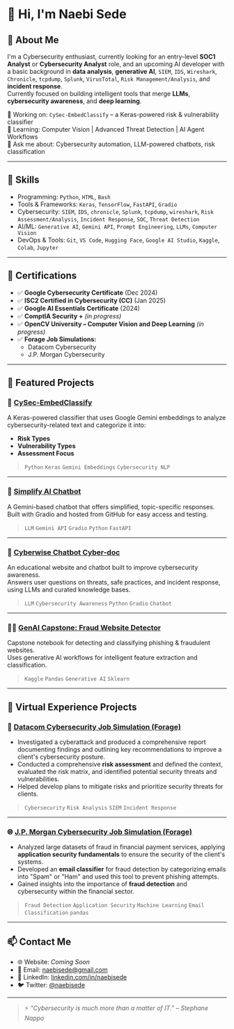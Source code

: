 # 👋 Hi, I'm Naebi Sede

## 🚀 About Me

I'm a Cybersecurity enthusiast, currently looking for an entry-level **SOC1 Analyst** or **Cybersecurity Analyst** role, and an upcoming AI developer with a basic background in **data analysis**, **generative AI**, `SIEM`, `IDS`, `Wireshark`, `Chronicle`, `tcpdump`, `Splunk`, `VirusTotal`, `Risk Management/Analysis`, and **incident response**.  
Currently focused on building intelligent tools that merge **LLMs**, **cybersecurity awareness**, and **deep learning**.  

🔭 Working on: `CySec-EmbedClassify` – a Keras-powered risk & vulnerability classifier  
🌱 Learning: Computer Vision | Advanced Threat Detection | AI Agent Workflows  
💬 Ask me about: Cybersecurity automation, LLM-powered chatbots, risk classification

---

## 🧠 Skills

- Programming: `Python`, `HTML`, `Bash`
- Tools & Frameworks: `Keras`, `TensorFlow`, `FastAPI`, `Gradio`
- Cybersecurity: `SIEM`, `IDS`, `chronicle`, `Splunk`, `tcpdump`, `wireshark`, `Risk Assessment/Analysis`, `Incident Response`, `SOC`, `Threat Detection`
- AI/ML: `Generative AI`, `Gemini API`, `Prompt Engineering`, `LLMs`, `Computer Vision`
- DevOps & Tools: `Git`, `VS Code`, `Hugging Face`, `Google AI Studio`, `Kaggle`, `Colab`, `Jupyter`

---

## 🏅 Certifications

- ✅ **Google Cybersecurity Certificate** (Dec 2024)
- ✅ **ISC2 Certified in Cybersecurity (CC)** (Jan 2025)
- ✅ **Google AI Essentials Certificate** (2024)
- ✅ **ComptIA Security +** *(in progress)*
- ✅ **OpenCV University – Computer Vision and Deep Learning** *(in progress)*
- ✅ **Forage Job Simulations:**
  - Datacom Cybersecurity
  - J.P. Morgan Cybersecurity

---

## 📂 Featured Projects

### 🔐 [CySec-EmbedClassify](https://github.com/yourusername/CySec-EmbedClassify)
A Keras-powered classifier that uses Google Gemini embeddings to analyze cybersecurity-related text and categorize it into:
- **Risk Types**
- **Vulnerability Types**
- **Assessment Focus**

> `Python` `Keras` `Gemini Embeddings` `Cybersecurity NLP`

---

### 🤖 [Simplify AI Chatbot](https://naebi-stack.github.io/Simplify.ai/)
A Gemini-based chatbot that offers simplified, topic-specific responses.  
Built with Gradio and hosted from GitHub for easy access and testing.

> `LLM` `Gemini API` `Gradio` `Python` `FastAPI`

---

### 🧠 [Cyberwise Chatbot Cyber-doc](https://naebi-stack.github.io/cyber-wise-website/)
An educational website and chatbot built to improve cybersecurity awareness.  
Answers user questions on threats, safe practices, and incident response, using LLMs and curated knowledge bases.

> `LLM` `Cybersecurity Awareness` `Python` `Gradio` `Chatbot`

---

### 🕵️‍♂️ [GenAI Capstone: Fraud Website Detector](https://www.kaggle.com/naebisede)
Capstone notebook for detecting and classifying phishing & fraudulent websites.  
Uses generative AI workflows for intelligent feature extraction and classification.

> `Kaggle` `Pandas` `Generative AI` `Sklearn`

---

## 🧪 Virtual Experience Projects

### 💼 [Datacom Cybersecurity Job Simulation (Forage)](https://www.theforage.com/simulations/datacom/cybersecurity)
- Investigated a cyberattack and produced a comprehensive report documenting findings and outlining key recommendations to improve a client's cybersecurity posture.
- Conducted a comprehensive **risk assessment** and defined the context, evaluated the risk matrix, and identified potential security threats and vulnerabilities.
- Helped develop plans to mitigate risks and prioritize security threats for clients.

> `Cybersecurity` `Risk Analysis` `SIEM` `Incident Response` 

---

### 🌐 [J.P. Morgan Cybersecurity Job Simulation (Forage)](https://www.theforage.com/simulations/jpmorgan/cybersecurity)
- Analyzed large datasets of fraud in financial payment services, applying **application security fundamentals** to ensure the security of the client's systems.
- Developed an **email classifier** for fraud detection by categorizing emails into "Spam" or "Ham" and used this tool to prevent phishing attempts.
- Gained insights into the importance of **fraud detection** and cybersecurity within the financial sector.

> `Fraud Detection` `Application Security` `Machine Learning` `Email Classification` `pandas`

---

## 📫 Contact Me

- 🌐 Website: *Coming Soon*
- 📧 Email: naebisede@gmail.com
- 💼 LinkedIn: [linkedin.com/in/naebisede](https://www.linkedin.com/in/naebisede)
- 🐦 Twitter: [@naebisede](https://twitter.com/naebisede)

---

> ⚡ *“Cybersecurity is much more than a matter of IT.” – Stephane Nappo*
